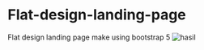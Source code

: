 # Flat-design-landing-page
Flat design landing page make using bootstrap 5
![hasil](https://user-images.githubusercontent.com/73156611/109427709-39ae4400-7a26-11eb-9fc1-437929ebe4ac.PNG)
